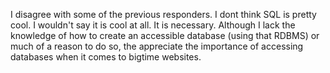 I disagree with some of the previous responders. I dont think SQL is pretty
cool. I wouldn't say it is cool at all. It is necessary. Although I lack
the knowledge of how to create an accessible database (using that RDBMS) or
much of a reason to do so, the appreciate the importance of accessing
databases when it comes to bigtime websites.
